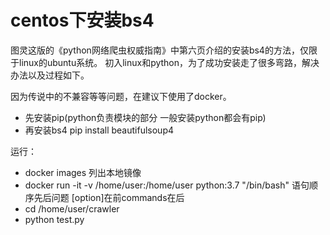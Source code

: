 
# centos下安装bs4

图灵这版的《python网络爬虫权威指南》中第六页介绍的安装bs4的方法，仅限于linux的ubuntu系统。
初入linux和python，为了成功安装走了很多弯路，解决办法以及过程如下。

因为传说中的不兼容等等问题，在建议下使用了docker。

- 先安装pip(python负责模块的部分 一般安装python都会有pip)
- 再安装bs4  pip install beautifulsoup4

运行：

- docker images 列出本地镜像
- docker run -it -v /home/user:/home/user  python:3.7 "/bin/bash"   语句顺序先后问题 [option]在前commands在后
- cd /home/user/crawler
- python test.py
